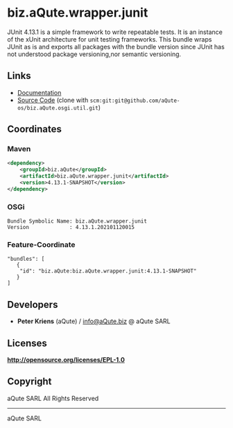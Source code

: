 # biz.aQute.wrapper.junit

JUnit 4.13.1 is a simple framework to write repeatable tests. It is an instance of the xUnit architecture for unit testing frameworks. This bundle wraps JUnit as is and exports all packages with the bundle version since JUnit has not understood package versioning,nor semantic versioning.

## Links

* [Documentation](https://aQute.biz)
* [Source Code](https://github.com/aQute-os/biz.aQute.osgi.util) (clone with `scm:git:git@github.com/aQute-os/biz.aQute.osgi.util.git`)

## Coordinates

### Maven

```xml
<dependency>
    <groupId>biz.aQute</groupId>
    <artifactId>biz.aQute.wrapper.junit</artifactId>
    <version>4.13.1-SNAPSHOT</version>
</dependency>
```

### OSGi

```
Bundle Symbolic Name: biz.aQute.wrapper.junit
Version             : 4.13.1.202101120015
```

### Feature-Coordinate

```
"bundles": [
   {
    "id": "biz.aQute:biz.aQute.wrapper.junit:4.13.1-SNAPSHOT"
   }
]
```

## Developers

* **Peter Kriens** (aQute) / [info@aQute.biz](mailto:info@aQute.biz) @ aQute SARL

## Licenses

**http://opensource.org/licenses/EPL-1.0**

## Copyright

aQute SARL All Rights Reserved

---
aQute SARL